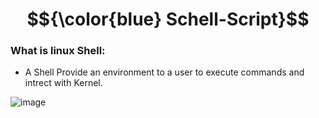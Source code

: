 # $${\color{blue}  Schell-Script}$$


### What is linux Shell:

- A Shell Provide an environment to a user to execute commands and intrect with Kernel.


![image](https://github.com/user-attachments/assets/1bf18ad2-8dfc-423b-bb7f-d4ff97eb5e85)
